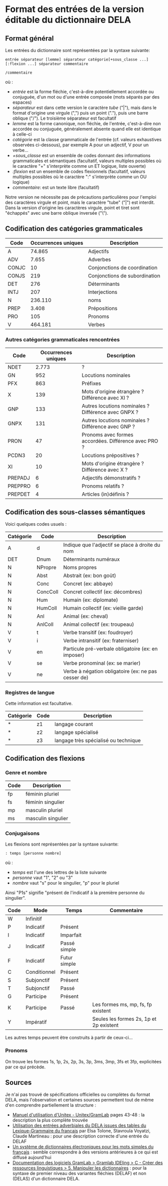 # Format des entrées de la version éditable du dictionnaire DELA
## Format général
Les entrées du dictionnaire sont représentées par la syntaxe suivante:

`entrée séparateur [lemme] séparateur catégorie[+sous_classe ...][:flexion ...] séparateur commentaire`

`/commentaire`

où :
* *entrée* est la forme fléchie, c'est-à-dire potentiellement accordée ou conjuguée, d'un mot ou d'une entrée composée (mots séparés par des espaces)
* *séparateur* est dans cette version le caractère *tube* ("|"), mais dans le format d'origine une virgule (",") puis un point ("."), puis une barre oblique ("/"). Le troisième séparateur est facultatif
* *lemme* est la forme canonique, non fléchie, de l'entrée, c'est-à-dire non accordée ou conjuguée, généralement absente quand elle est identique à celle-ci
* *catégorie* est la classe grammaticale de l'entrée (cf. valeurs exhaustives observées ci-dessous), par exemple A pour un adjectif, V pour un verbe...
* *+sous_classe* est un ensemble de codes donnant des informations grammaticales et sémantiques (facultatif, valeurs multiples possibles où le caractère "+" s'interprète comme un ET logique, liste ouverte)
* *:flexion* est un ensemble de codes flexionnels (facultatif, valeurs multiples possibles où le caractère ":" s'interprète comme un OU logique)
* *commentaire*: est un texte libre (facultatif)

Notre version ne nécessite pas de précautions particulières pour l'emploi des caractères virgule et point, mais le caractère "tube" ("|") est interdit.
Dans la version d'origine les caractères virgule, point et tiret sont "échappés" avec une barre oblique inversée ("\\").

## Codification des catégories grammaticales
Code|Occurrences uniques|Description
---|---|---
A|74.865|Adjectifs
ADV|7.655|Adverbes
CONJC|10|Conjonctions de coordination
CONJS|219|Conjonctions de subordination
DET|276|Déterminants
INTJ|207|Interjections
N|236.110|noms
PREP|3.408|Prépositions
PRO|105|Pronoms
V|464.181|Verbes

### Autres catégories grammaticales rencontrées
Code|Occurrences uniques|Description
---|---|---
NDET|2.773|?
GN|952|Locutions nominales
PFX|863|Préfixes
X|139|Mots d'origine étrangère ? Différence avec XI ?
GNP|133|Autres locutions nominales ? Différence avec GNPX ?
GNPX|131|Autres locutions nominales ? Différence avec GNP ?
PRON|47|Pronoms avec formes accordées. Différence avec PRO ?
PCDN3|20|Locutions prépositives ?
XI|10|Mots d'origine étrangère ? Différence avec X ?
PREPADJ|6|Adjectifs démonstratifs ?
PREPPRO|6|Pronoms relatifs ?
PREPDET|4|Articles (in)définis ?

## Codification des sous-classes sémantiques
Voici quelques codes usuels :

Catégorie|Code|Description 
---|---|--- 
A|d|Indique que l'adjectif se place à droite du nom
DET|Dnum|Déterminants numéraux
N|NPropre|Noms propres
N|Abst|Abstrait (ex: bon goût)
N|Conc|Concret (ex: abbaye)
N|ConcColl|Concret collectif (ex: décombres)
N|Hum|Humain (ex: diplomate)
N|HumColl|Humain collectif (ex: vieille garde)
N|Anl|Animal (ex: cheval)
N|AnlColl|Animal collectif (ex: troupeau)
V|t|Verbe transitif (ex: foudroyer)
V|i|Verbe intransitif (ex: fraterniser)
V|en|Particule pré-verbale obligatoire (ex: en imposer)
V|se|Verbe pronominal (ex: se marier)
V|ne|Verbe à négation obligatoire (ex: ne pas cesser de)

### Registres de langue
Cette information est facultative.

Catégorie|Code|Description 
---|---|--- 
\*|z1|langage courant
\*|z2|langage spécialisé
\*|z3|langage très spécialisé ou technique

## Codification des flexions
### Genre et nombre
Code|Description
---|---
fp|féminin pluriel
fs|féminin singulier
mp|masculin pluriel
ms|masculin singulier

### Conjugaisons
Les flexions sont représentées par la syntaxe suivante:

`: temps [personne nombre]`

où :
* *temps* est l'une des lettres de la liste suivante
* *personne* vaut "1", "2" ou "3"
* *nombre* vaut "s" pour le singulier, "p" pour le pluriel

Ainsi "P1s" signifie "présent de l'indicatif à la première personne du singulier".

Code|Mode|Temps|Commentaire
---|---|---|---
W|Infinitif||
P|Indicatif|Présent|
I|Indicatif|Imparfait|
J|Indicatif|Passé simple|
F|Indicatif|Futur simple|
C|Conditionnel|Présent|
S|Subjonctif|Présent|
T|Subjonctif|Passé|
G|Participe|Présent|
K|Participe|Passé|Les formes ms, mp, fs, fp existent
Y|Impératif||Seules les formes 2s, 1p et 2p existent

Les autres temps peuvent être construits à partir de ceux-ci...

### Pronoms
On trouve les formes 1s, 1p, 2s, 2p, 3s, 3p, 3ms, 3mp, 3fs et 3fp, explicitées par ce qui précède.

## Sources
Je n'ai pas trouvé de spécifications officielles ou complètes du format DELA, mais l'observation et certaines sources permettent tout de même d'en comprendre partiellement la structure :
* [Manuel d'utilisation d'Unitex - Unitex/GramLab](https://unitexgramlab.org/releases/3.1/man/Unitex-GramLab-3.1-usermanual-fr.pdf) pages 43-48 : la description la plus complète trouvée
* [Utilisation des entrées adverbiales du DELA issues des tables du Lexique-Grammaire du français](https://hal.archives-ouvertes.fr/hal-01443984/) par Elsa Tolone, Stavroula Voyatzi, Claude Martineau : pour une description correcte d'une entrée du DELAF
* [Un système de dictionnaires électroniques pour les mots simples du français](https://www.persee.fr/doc/lfr_0023-8368_1990_num_87_1_6323) : semble correspondre à des versions antérieures à ce qui est diffusé aujourd'hui
* [Documentation des logiciels GramLab > Gramlab IDEling > C - Créer des ressources linguistiques > 5. Manipuler les dictionnaires](https://sites.google.com/site/gramlabdocumentation/gramlab-ide/creer-et-maintenir-des-grammaires/creer-et-utiliser-des-dictionnaires) : pour la syntaxe de premier niveau des variantes fléchies (DELAF) et non (DELAS) d'un dictionnaire DELA.

